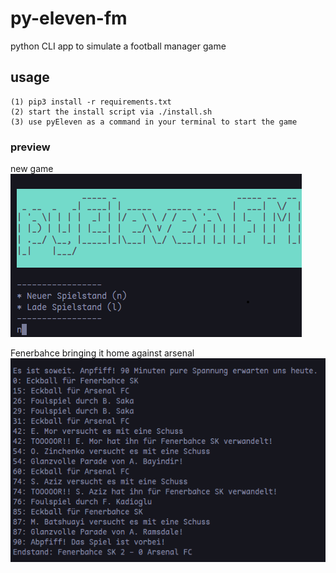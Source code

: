 # py-eleven-fm

python CLI app to simulate a football manager game

## usage

```
(1) pip3 install -r requirements.txt
(2) start the install script via ./install.sh
(3) use pyEleven as a command in your terminal to start the game
```

### preview

new game
![start](preview/start.png)

Fenerbahce bringing it home against arsenal
![gameplay](preview/gameplay.png)
